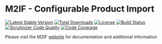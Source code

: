 # M2IF - Configurable Product Import

[![Latest Stable Version](https://img.shields.io/packagist/v/techdivision/import-product-variant.svg?style=flat-square)](https://packagist.org/packages/techdivision/import-product-variant) 
 [![Total Downloads](https://img.shields.io/packagist/dt/techdivision/import-product-variant.svg?style=flat-square)](https://packagist.org/packages/techdivision/import-product-variant)
 [![License](https://img.shields.io/packagist/l/techdivision/import-product-variant.svg?style=flat-square)](https://packagist.org/packages/techdivision/import-product-variant)
 [![Build Status](https://img.shields.io/travis/techdivision/import-product-variant/master.svg?style=flat-square)](http://travis-ci.org/techdivision/import-product-variant)
 [![Scrutinizer Code Quality](https://img.shields.io/scrutinizer/g/techdivision/import-product-variant/master.svg?style=flat-square)](https://scrutinizer-ci.com/g/techdivision/import-product-variant/?branch=master) [![Code Coverage](https://img.shields.io/scrutinizer/coverage/g/techdivision/import-product-variant/master.svg?style=flat-square)](https://scrutinizer-ci.com/g/techdivision/import-product-variant/?branch=master)

Please visit the M2IF [website](https://m2if.com) for documentation and additional information
